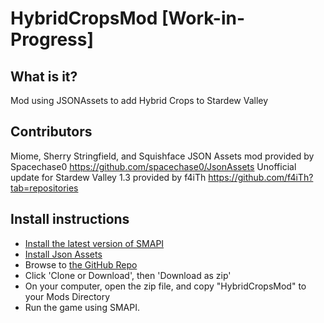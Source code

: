 # HybridCropsMod [Work-in-Progress]
## What is it?
Mod using JSONAssets to add Hybrid Crops to Stardew Valley
## Contributors
Miome, Sherry Stringfield, and Squishface
JSON Assets mod provided by Spacechase0 https://github.com/spacechase0/JsonAssets
Unofficial update for Stardew Valley 1.3 provided by f4iTh https://github.com/f4iTh?tab=repositories
## Install instructions
 * [Install the latest version of SMAPI](https://smapi.io)
 * [Install Json Assets](https://www.nexusmods.com/stardewvalley/mods/1720)
 * Browse to [the GitHub Repo](https://github.com/miome/HybridCropsMod)
 *  Click 'Clone or Download', then 'Download as zip'
 *  On your computer, open the zip file, and copy "HybridCropsMod" to your Mods Directory
 * Run the game using SMAPI.


